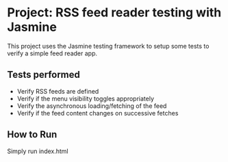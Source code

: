 # Project: RSS feed reader testing with Jasmine

This project uses the Jasmine testing framework to setup some tests to verify a simple feed reader app.

## Tests performed
* Verify RSS feeds are defined
* Verify if the menu visibility toggles appropriately
* Verify the asynchronous loading/fetching of the feed
* Verify if the feed content changes on successive fetches 

## How to Run
Simply run index.html